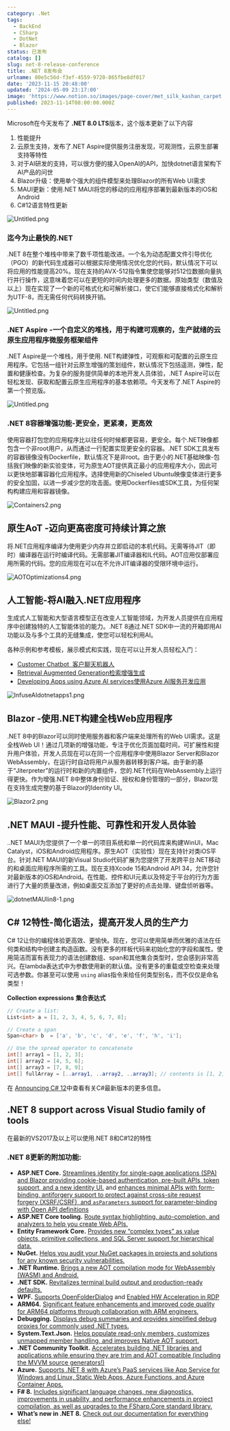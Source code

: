 ```yaml
---
category: .Net
tags:
  - BackEnd
  - CSharp
  - DotNet
  - Blazor
status: 已发布
catalog: []
slug: net-8-release-conference
title: .NET 8发布会
urlname: 80e5c56d-f3ef-4559-9720-865fbe8df017
date: '2023-11-15 20:48:00'
updated: '2024-05-09 23:17:00'
image: 'https://www.notion.so/images/page-cover/met_silk_kashan_carpet.jpg'
published: 2023-11-14T08:00:00.000Z
---
```


Microsoft在今天发布了 **.NET 8.0 LTS**版本，这个版本更新了以下内容

1. 性能提升
2. 云原生支持，发布了.NET Aspire提供服务注册发现，可观测性，云原生部署支持等特性
3. 对于AI研发的支持，可以很方便的接入OpenAI的API，加快dotnet语言架构下AI产品的问世
4. Blazor升级：使用单个强大的组件模型来处理Blazor的所有Web UI需求
5. MAUI更新：使用.NET MAUI将您的移动的应用程序部署到最新版本的iOS和Android
6. C#12语言特性更新

![Untitled.png](https://prod-files-secure.s3.us-west-2.amazonaws.com/5d24fe63-e567-4804-86f9-9fdc62e13082/10cda029-65af-4ea7-b30e-605b2d9e6c57/Untitled.png?X-Amz-Algorithm=AWS4-HMAC-SHA256&X-Amz-Content-Sha256=UNSIGNED-PAYLOAD&X-Amz-Credential=ASIAZI2LB466XNMMBFSG%2F20250321%2Fus-west-2%2Fs3%2Faws4_request&X-Amz-Date=20250321T213259Z&X-Amz-Expires=3600&X-Amz-Security-Token=IQoJb3JpZ2luX2VjEFIaCXVzLXdlc3QtMiJIMEYCIQDlaPwNpWt1WCAxjC7I0EEFDEcFz7ZIl7w%2BEAh3FvIGPwIhAIxg1MCKdtpEYFPxluKBNXjyPYPjLs%2BC%2Bc3v2sFhyDKiKogECKv%2F%2F%2F%2F%2F%2F%2F%2F%2F%2FwEQABoMNjM3NDIzMTgzODA1Igxb8iXoDwWCCVXEtdQq3AMDgGKsjiRFIw5A57wjWG6TFZky5fFUtQCQaPncrWCc2Z7cHzHwpz%2Fv8yuaoAYaNlNtXwiXmfeOh0dIlDzowHrfSno1dzDnNp%2B64nBdnOyioqSFvj8oPpiqrwSJyjFJN7raha3qfcW%2B1bvIAUbQvIPhMOoDHjdBwaTAnhVa05vgNx%2FZJCieZIdhVgXgqfXMFzO8ojkhf1RMxQ5KZKvRO%2BcOfYVdGLO4OrE8P%2FOjlpKtdB4EqFf9Vf7WanerDHrbKhc4v%2B4Vbh5SM3uVYmV7pdhwQ0gXo%2FlmjkRLyaS%2BafbiW8Z23LdDXhMWHGRuRET56IfqPN5nGBLC8W3YExiTQgLYZ2kTvK%2FAwjb9Qclw0zXWM7rIoscdzJtVvMRimQ9fqsDLwfHztyZ2Jg461E1of2SYGDwXn5RJj5%2F9bL4f5tdVld6hODQKz4SyHbKO%2BnIvnQrSE%2FRFBiSu7vqpqSNMamqzHA%2B%2F1akPi9zi8lwRtf3NrU%2B9ZNQsdjDJKCC6GQbQa0R1mIROu7nD92EgotOxf1hWD2x4n8ZaYXc19p97iopXRDnlhrVg6vJOfn8u%2FCN2Ok9uoE8y9ufT3L7ArYISCme5axf3dI%2BH%2Bh6lsUSnC%2Fgbpd1kRYPcUxODZ11pkzCN2va%2BBjqkASFuUN9JaBD6yw%2FhcZ8dWeLjgdkLld4mTPpkMGUQpDUSUOWcAIVwTLvNBRkP2B%2FpKZ4O2sdH7%2B3s%2BEejGoVzpYSjx9ieRgVg%2FNvqvL2rS8v1z4BKavG%2FKGmxQgwovZ7RdpqzRGaOIBtsPfd8gIHKkR4%2F9XFNcylQgR4QPShKWbS8yfbn%2FGypkaBFlGT%2FFBRlxOnDGmtoNrvtPbxzAgtTwYf6PDtG&X-Amz-Signature=019c7d411817a396e7b373c0336da3b5fc95f844e8deec6ec5bda49195f438d5&X-Amz-SignedHeaders=host&x-id=GetObject)


### **迄今为止最快的.NET**


.NET 8在整个堆栈中带来了数千项性能改进。一个名为动态配置文件引导优化（PGO）的新代码生成器可以根据实际使用情况优化您的代码，默认情况下可以将应用的性能提高20%。现在支持的AVX-512指令集使您能够对512位数据向量执行并行操作，这意味着您可以在更短的时间内处理更多的数据。原始类型（数值及以上）现在实现了一个新的可格式化和可解析接口，使它们能够直接格式化和解析为UTF-8，而无需任何代码转换开销。


![Untitled.png](https://prod-files-secure.s3.us-west-2.amazonaws.com/5d24fe63-e567-4804-86f9-9fdc62e13082/edcbf140-d619-4389-a4a6-f97c113ab9f2/Untitled.png?X-Amz-Algorithm=AWS4-HMAC-SHA256&X-Amz-Content-Sha256=UNSIGNED-PAYLOAD&X-Amz-Credential=ASIAZI2LB466XNMMBFSG%2F20250321%2Fus-west-2%2Fs3%2Faws4_request&X-Amz-Date=20250321T213259Z&X-Amz-Expires=3600&X-Amz-Security-Token=IQoJb3JpZ2luX2VjEFIaCXVzLXdlc3QtMiJIMEYCIQDlaPwNpWt1WCAxjC7I0EEFDEcFz7ZIl7w%2BEAh3FvIGPwIhAIxg1MCKdtpEYFPxluKBNXjyPYPjLs%2BC%2Bc3v2sFhyDKiKogECKv%2F%2F%2F%2F%2F%2F%2F%2F%2F%2FwEQABoMNjM3NDIzMTgzODA1Igxb8iXoDwWCCVXEtdQq3AMDgGKsjiRFIw5A57wjWG6TFZky5fFUtQCQaPncrWCc2Z7cHzHwpz%2Fv8yuaoAYaNlNtXwiXmfeOh0dIlDzowHrfSno1dzDnNp%2B64nBdnOyioqSFvj8oPpiqrwSJyjFJN7raha3qfcW%2B1bvIAUbQvIPhMOoDHjdBwaTAnhVa05vgNx%2FZJCieZIdhVgXgqfXMFzO8ojkhf1RMxQ5KZKvRO%2BcOfYVdGLO4OrE8P%2FOjlpKtdB4EqFf9Vf7WanerDHrbKhc4v%2B4Vbh5SM3uVYmV7pdhwQ0gXo%2FlmjkRLyaS%2BafbiW8Z23LdDXhMWHGRuRET56IfqPN5nGBLC8W3YExiTQgLYZ2kTvK%2FAwjb9Qclw0zXWM7rIoscdzJtVvMRimQ9fqsDLwfHztyZ2Jg461E1of2SYGDwXn5RJj5%2F9bL4f5tdVld6hODQKz4SyHbKO%2BnIvnQrSE%2FRFBiSu7vqpqSNMamqzHA%2B%2F1akPi9zi8lwRtf3NrU%2B9ZNQsdjDJKCC6GQbQa0R1mIROu7nD92EgotOxf1hWD2x4n8ZaYXc19p97iopXRDnlhrVg6vJOfn8u%2FCN2Ok9uoE8y9ufT3L7ArYISCme5axf3dI%2BH%2Bh6lsUSnC%2Fgbpd1kRYPcUxODZ11pkzCN2va%2BBjqkASFuUN9JaBD6yw%2FhcZ8dWeLjgdkLld4mTPpkMGUQpDUSUOWcAIVwTLvNBRkP2B%2FpKZ4O2sdH7%2B3s%2BEejGoVzpYSjx9ieRgVg%2FNvqvL2rS8v1z4BKavG%2FKGmxQgwovZ7RdpqzRGaOIBtsPfd8gIHKkR4%2F9XFNcylQgR4QPShKWbS8yfbn%2FGypkaBFlGT%2FFBRlxOnDGmtoNrvtPbxzAgtTwYf6PDtG&X-Amz-Signature=e2e7545b39091e3c5a11dcd2d74e64ad8f6b88a919acd52d4389d90951b8b839&X-Amz-SignedHeaders=host&x-id=GetObject)


### **.NET Aspire -一个自定义的堆栈，用于构建可观察的，生产就绪的云原生应用程序微服务框架组件**


.NET Aspire是一个堆栈，用于使用. NET构建弹性，可观察和可配置的云原生应用程序。它包括一组针对云原生增强的策划组件，默认情况下包括遥测，弹性，配置和健康检查。为复杂的服务提供简单的本地开发人员体验，.NET Aspire可以在轻松发现、获取和配置云原生应用程序的基本依赖项。今天发布了.NET Aspire的第一个预览版。


![Untitled.png](https://prod-files-secure.s3.us-west-2.amazonaws.com/5d24fe63-e567-4804-86f9-9fdc62e13082/ff6a34d3-ac25-412d-9204-a7263d00528f/Untitled.png?X-Amz-Algorithm=AWS4-HMAC-SHA256&X-Amz-Content-Sha256=UNSIGNED-PAYLOAD&X-Amz-Credential=ASIAZI2LB466XNMMBFSG%2F20250321%2Fus-west-2%2Fs3%2Faws4_request&X-Amz-Date=20250321T213259Z&X-Amz-Expires=3600&X-Amz-Security-Token=IQoJb3JpZ2luX2VjEFIaCXVzLXdlc3QtMiJIMEYCIQDlaPwNpWt1WCAxjC7I0EEFDEcFz7ZIl7w%2BEAh3FvIGPwIhAIxg1MCKdtpEYFPxluKBNXjyPYPjLs%2BC%2Bc3v2sFhyDKiKogECKv%2F%2F%2F%2F%2F%2F%2F%2F%2F%2FwEQABoMNjM3NDIzMTgzODA1Igxb8iXoDwWCCVXEtdQq3AMDgGKsjiRFIw5A57wjWG6TFZky5fFUtQCQaPncrWCc2Z7cHzHwpz%2Fv8yuaoAYaNlNtXwiXmfeOh0dIlDzowHrfSno1dzDnNp%2B64nBdnOyioqSFvj8oPpiqrwSJyjFJN7raha3qfcW%2B1bvIAUbQvIPhMOoDHjdBwaTAnhVa05vgNx%2FZJCieZIdhVgXgqfXMFzO8ojkhf1RMxQ5KZKvRO%2BcOfYVdGLO4OrE8P%2FOjlpKtdB4EqFf9Vf7WanerDHrbKhc4v%2B4Vbh5SM3uVYmV7pdhwQ0gXo%2FlmjkRLyaS%2BafbiW8Z23LdDXhMWHGRuRET56IfqPN5nGBLC8W3YExiTQgLYZ2kTvK%2FAwjb9Qclw0zXWM7rIoscdzJtVvMRimQ9fqsDLwfHztyZ2Jg461E1of2SYGDwXn5RJj5%2F9bL4f5tdVld6hODQKz4SyHbKO%2BnIvnQrSE%2FRFBiSu7vqpqSNMamqzHA%2B%2F1akPi9zi8lwRtf3NrU%2B9ZNQsdjDJKCC6GQbQa0R1mIROu7nD92EgotOxf1hWD2x4n8ZaYXc19p97iopXRDnlhrVg6vJOfn8u%2FCN2Ok9uoE8y9ufT3L7ArYISCme5axf3dI%2BH%2Bh6lsUSnC%2Fgbpd1kRYPcUxODZ11pkzCN2va%2BBjqkASFuUN9JaBD6yw%2FhcZ8dWeLjgdkLld4mTPpkMGUQpDUSUOWcAIVwTLvNBRkP2B%2FpKZ4O2sdH7%2B3s%2BEejGoVzpYSjx9ieRgVg%2FNvqvL2rS8v1z4BKavG%2FKGmxQgwovZ7RdpqzRGaOIBtsPfd8gIHKkR4%2F9XFNcylQgR4QPShKWbS8yfbn%2FGypkaBFlGT%2FFBRlxOnDGmtoNrvtPbxzAgtTwYf6PDtG&X-Amz-Signature=103b9fa8071961c37817a346456099c77f59307919213b265761829e615e88c0&X-Amz-SignedHeaders=host&x-id=GetObject)


### **.NET 8容器增强功能-更安全，更紧凑，更高效**


使用容器打包您的应用程序比以往任何时候都更容易，更安全。每个.NET映像都包含一个非root用户，从而通过一行配置实现更安全的容器。.NET SDK工具发布的容器镜像没有Dockerfile，默认情况下是非root。由于更小的.NET基础映像-包括我们映像的新实验变体，可为原生AOT提供真正最小的应用程序大小，因此可以更快地部署容器化应用程序。选择使用新的Chiseled Ubuntu映像变体进行更多的安全加固，以进一步减少您的攻击面。使用Dockerfiles或SDK工具，为任何架构构建应用和容器镜像。


![Containers2.png](https://devblogs.microsoft.com/dotnet/wp-content/uploads/sites/10/2023/11/Containers2.png)


## 原生AoT -迈向更高密度可持续计算之旅


将.NET应用程序编译为使用更少内存并立即启动的本机代码。无需等待JIT（即时）编译器在运行时编译代码。无需部署JIT编译器和IL代码。AOT应用仅部署应用所需的代码。您的应用现在可以在不允许JIT编译器的受限环境中运行。


![AOTOptimizations4.png](https://devblogs.microsoft.com/dotnet/wp-content/uploads/sites/10/2023/11/AOTOptimizations4.png)


## 人工智能-将AI融入.NET应用程序


生成式人工智能和大型语言模型正在改变人工智能领域，为开发人员提供在应用程序中创建独特的人工智能体验的能力。.NET 8通过.NET SDK中一流的开箱即用AI功能以及与多个工具的无缝集成，使您可以轻松利用AI。


各种示例和参考模板，展示模式和实践，现在可以让开发人员轻松入门：

- [Customer Chatbot](https://github.com/dotnet/eShop)[ ](https://github.com/dotnet/eShop)[ 客户聊天机器人](https://github.com/dotnet/eShop)
- [Retrieval Augmented Generation](https://github.com/Azure-Samples/azure-search-openai-demo-csharp)[检索增强生成](https://github.com/Azure-Samples/azure-search-openai-demo-csharp)
- [Developing Apps using Azure AI services](https://devblogs.microsoft.com/dotnet/demystifying-retrieval-augmented-generation-with-dotnet/)[使用Azure AI服务开发应用](https://devblogs.microsoft.com/dotnet/demystifying-retrieval-augmented-generation-with-dotnet/)

![InfuseAIdotnetapps1.png](https://devblogs.microsoft.com/dotnet/wp-content/uploads/sites/10/2023/11/InfuseAIdotnetapps1.png)


## Blazor -使用.NET构建全栈Web应用程序


.NET 8中的Blazor可以同时使用服务器和客户端来处理所有的Web UI需求。这是全栈Web UI！通过几项新的增强功能，专注于优化页面加载时间，可扩展性和提升用户体验，开发人员现在可以在同一个应用程序中使用Blazor Server和Blazor WebAssembly，在运行时自动将用户从服务器转移到客户端。由于新的基于“Jiterpreter”的运行时和新的内置组件，您的.NET代码在WebAssembly上运行得更快。作为增强.NET 8中整体身份验证、授权和身份管理的一部分，Blazor现在支持生成完整的基于Blazor的Identity UI。


![Blazor2.png](https://devblogs.microsoft.com/dotnet/wp-content/uploads/sites/10/2023/11/Blazor2.png)


## .NET MAUI -提升性能、可靠性和开发人员体验


..NET MAUI为您提供了一个单一的项目系统和单一的代码库来构建WinUI，Mac Catalyst，iOS和Android应用程序。原生AOT（实验性）现在支持针对类iOS平台。针对.NET MAUI的新Visual Studio代码扩展为您提供了开发跨平台.NET移动的和桌面应用程序所需的工具。现在支持Xcode 15和Android API 34，允许您针对最新版本的iOS和Android。在性能、控件和UI元素以及特定于平台的行为方面进行了大量的质量改进，例如桌面交互添加了更好的点击处理、键盘侦听器等。


![dotnetMAUIin8-1.png](https://devblogs.microsoft.com/dotnet/wp-content/uploads/sites/10/2023/11/dotnetMAUIin8-1.png)


## C# 12特性-简化语法，提高开发人员的生产力


C# 12让你的编程体验更高效、更愉快。现在，您可以使用简单而优雅的语法在任何类和结构中创建主构造函数。没有更多的样板代码来初始化您的字段和属性。使用简洁而富有表现力的语法创建数组、span和其他集合类型时，您会感到非常高兴。在lambda表达式中为参数使用新的默认值。没有更多的重载或空检查来处理可选参数。你甚至可以使用 `using` alias指令来给任何类型别名，而不仅仅是命名类型！


**Collection expressions** **集合表达式**


```c#
// Create a list:
List<int> a = [1, 2, 3, 4, 5, 6, 7, 8];

// Create a span
Span<char> b  = ['a', 'b', 'c', 'd', 'e', 'f', 'h', 'i'];

// Use the spread operator to concatenate
int[] array1 = [1, 2, 3];
int[] array2 = [4, 5, 6];
int[] array3 = [7, 8, 9];
int[] fullArray = [..array1, ..array2, ..array3]; // contents is [1, 2, 3, 4, 5, 6, 7, 8, 9]
```


在 [Announcing C# 12](https://devblogs.microsoft.com/dotnet/announcing-csharp-12)中查看有关C#最新版本的更多信息。


## .NET 8 support across Visual Studio family of tools


在最新的VS2017及以上可以使用.NET 8和C#12的特性


### .NET 8更新的附加功能:

- **ASP.NET Core.** [Streamlines identity for single-page applications (SPA) and Blazor providing cookie-based authentication, pre-built APIs, token support, and a new identity UI.](https://devblogs.microsoft.com/dotnet/whats-new-with-identity-in-dotnet-8/) and [enhances minimal APIs with form-binding, antiforgery support to protect against cross-site request forgery (XSRF/CSRF), and ](https://learn.microsoft.com/aspnet/core/release-notes/aspnetcore-8.0#minimal-apis)[`asParameters`](https://learn.microsoft.com/aspnet/core/release-notes/aspnetcore-8.0#minimal-apis)[ support for parameter-binding with Open API definitions](https://learn.microsoft.com/aspnet/core/release-notes/aspnetcore-8.0#minimal-apis)
- **ASP.NET Core tooling.** [Route syntax highlighting, auto-completion, and analyzers to help you create Web APIs.](https://devblogs.microsoft.com/dotnet/aspnet-core-route-tooling-dotnet-8/)
- **Entity Framework Core.** [Provides new “complex types” as value objects, primitive collections, and SQL Server support for hierarchical data.](https://devblogs.microsoft.com/dotnet/announcing-ef8-rc2/)
- **NuGet.** [Helps you audit your NuGet packages in projects and solutions for any known security vulnerabilities.](https://learn.microsoft.com/nuget/concepts/auditing-packages)
- **.NET Runtime.** [Brings a new AOT compilation mode for WebAssembly (WASM) and Android.](https://devblogs.microsoft.com/dotnet/announcing-dotnet-8-rc1/#androidstripilafteraot-mode-on-android)
- **.NET SDK.** [Revitalizes terminal build output and production-ready defaults.](https://learn.microsoft.com/dotnet/core/whats-new/dotnet-8#net-sdk)
- **WPF.** [Supports OpenFolderDialog](https://devblogs.microsoft.com/dotnet/wpf-file-dialog-improvements-in-dotnet-8/) and [Enabled HW Acceleration in RDP](https://devblogs.microsoft.com/dotnet/announcing-dotnet-8-rc1/#wpf-hardware-acceleration-in-rdp)
- **ARM64.** [Significant feature enhancements and improved code quality for ARM64 platforms through collaboration with ARM engineers.](https://devblogs.microsoft.com/dotnet/this-arm64-performance-in-dotnet-8/)
- **Debugging.** [Displays debug summaries and provides simplified debug proxies for commonly used .NET types.](https://devblogs.microsoft.com/dotnet/debugging-enhancements-in-dotnet-8/)
- **System.Text.Json.** [Helps populate read-only members, customizes unmapped member handling, and improves Native AOT support.](https://devblogs.microsoft.com/dotnet/system-text-json-in-dotnet-8/)
- **.NET Community Toolkit.** [Accelerates building .NET libraries and applications while ensuring they are trim and AOT compatible (including the MVVM source generators!)](https://devblogs.microsoft.com/dotnet/announcing-the-dotnet-community-toolkit-821/)
- **Azure.** [Supports .NET 8 with Azure’s PaaS services like App Service for Windows and Linux, Static Web Apps, Azure Functions, and Azure Container Apps.](https://aka.ms/appservice-dotnet8)
- **F# 8.** [Includes significant language changes, new diagnostics, improvements in usability, and performance enhancements in project compilation, as well as upgrades to the FSharp.Core standard library.](https://devblogs.microsoft.com/dotnet/announcing-fsharp-8/)
- **What’s new in .NET 8.** [Check out our documentation for everything else!](https://learn.microsoft.com/dotnet/core/whats-new/dotnet-8)
